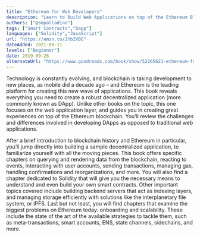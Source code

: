 ```yaml
---
title: "Ethereum for Web Developers"
description: "Learn to Build Web Applications on top of the Ethereum Blockchain"
authors: ["@smpalladino"]
tags: ["Smart Contracts","Dapp"]
languages: ["Solidity","JavaScript"]
url: "https://amzn.to/2YbZVBG"
dateAdded: 2021-08-11
levels: ["Beginner"]
date: 2019-09-26
alternateUrl: "https://www.goodreads.com/book/show/52265621-ethereum-for-web-developers"
---
```


Technology is constantly evolving, and blockchain is taking development to new places, as mobile did a decade ago – and Ethereum is the leading platform for creating this new wave of applications. This book reveals everything you need to create a robust decentralized application (more commonly known as DApp). Unlike other books on the topic, this one focuses on the web application layer, and guides you in creating great experiences on top of the Ethereum blockchain. You’ll review the challenges and differences involved in developing DApps as opposed to traditional web applications. 

After a brief introduction to blockchain history and Ethereum in particular, you’ll jump directly into building a sample decentralized application, to familiarize yourself with all the moving pieces. This book offers specific chapters on querying and rendering data from the blockchain, reacting to events, interacting with user accounts, sending transactions, managing gas, handling confirmations and reorganizations, and more. You will also find a chapter dedicated to Solidity that will give you the necessary means to understand and even build your own smart contracts. 
Other important topics covered include building backend servers that act as indexing layers, and managing storage efficiently with solutions like the interplanetary file system, or IPFS. Last but not least, you will find chapters that examine the biggest problems on Ethereum today: onboarding and scalability. These include the state of the art of the available strategies to tackle them, such as meta-transactions, smart accounts, ENS, state channels, sidechains, and more.